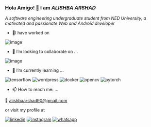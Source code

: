### Hola Amigo! 👋 I am *ALISHBA ARSHAD*
 
 *A software engineering undergraduate student from NED University, a motivated and passionate Web and Android developer*
 
- 🔭I have worked on

![image](https://user-images.githubusercontent.com/59261973/155749234-9ec8f4de-081d-4d5d-96c2-c6b28af2cfad.png)

- 👯 I’m looking to collaborate on ...
 
 ![image](https://user-images.githubusercontent.com/59261973/155749168-11cea5ba-590d-431c-b1ed-7380471088a6.png)

- 🌱 I’m currently learning ...

![tensorflow](https://img.shields.io/badge/TensorFlow-FF6F00?style=for-the-badge&logo=tensorflow&logoColor=white)
![wordpress](https://img.shields.io/badge/Wordpress-21759B?style=for-the-badge&logo=wordpress&logoColor=white)
![docker](https://img.shields.io/badge/Docker-2CA5E0?style=for-the-badge&logo=docker&logoColor=white)
![opencv](https://img.shields.io/badge/OpenCV-27338e?style=for-the-badge&logo=OpenCV&logoColor=white)
![pytorch](https://img.shields.io/badge/PyTorch-EE4C2C?style=for-the-badge&logo=PyTorch&logoColor=white)

- 📫 How to reach me: ...
 
📧 alishbaarshad90@gmail.com

or visit my profile at 

[![linkedin](https://img.shields.io/badge/Linkedin-white?style=for-the-badge&logo=linkedin&logoColor=blue)](https://www.linkedin.com/in/alishba-arshad-211148179/)
[![instagram](https://img.shields.io/badge/Instagram-white?style=for-the-badge&logo=instagram&logoColor=#E4405F)](https://www.instagram.com/alishbaarshad90/)
[![whatsapp](https://img.shields.io/badge/Whatsapp-white?style=for-the-badge&logo=whatsapp&logoColor=green)](https://web.whatsapp.com/+92333029895)


<!--
**Alishba90/Alishba90** is a ✨ _special_ ✨ repository because its `README.md` (this file) appears on your GitHub profile.

Here are some ideas to get you started:

- 🔭 I’m currently working on ...
- 🌱 I’m currently learning ...
- 👯 I’m looking to collaborate on ...
- 🤔 I’m looking for help with ...
- 💬 Ask me about ...
- 📫 How to reach me: ...
- 😄 Pronouns: ...
- ⚡ Fun fact: ...
-->
